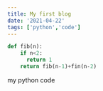 ```yaml
---
title: My first blog
date: '2021-04-22'
tags: ['python','code']
---
```

```python
def fib(n):
    if n<2:
      return 1
    return fib(n-1)+fin(n-2)
```

my python code
